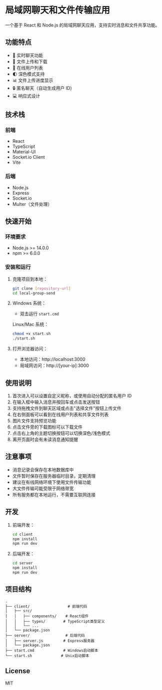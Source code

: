 # 局域网聊天和文件传输应用

一个基于 React 和 Node.js 的局域网聊天应用，支持实时消息和文件共享功能。

## 功能特点

- 📱 实时聊天功能
- 📁 文件上传和下载
- 👥 在线用户列表
- 🌓 深色模式支持
- 📊 文件上传进度显示
- 🔒 匿名聊天（自动生成用户 ID）
- 💻 响应式设计

## 技术栈

### 前端

- React
- TypeScript
- Material-UI
- Socket.io Client
- Vite

### 后端

- Node.js
- Express
- Socket.io
- Multer（文件处理）

## 快速开始

### 环境要求

- Node.js >= 14.0.0
- npm >= 6.0.0

### 安装和运行

1. 克隆项目到本地：

   ```bash
   git clone [repository-url]
   cd local-group-send
   ```

2. Windows 系统：

   - 双击运行 `start.cmd`

   Linux/Mac 系统：

   ```bash
   chmod +x start.sh
   ./start.sh
   ```

3. 打开浏览器访问：
   - 本地访问：http://localhost:3000
   - 局域网访问：http://[your-ip]:3000

## 使用说明

1. 首次进入可以设置自定义昵称，或使用自动分配的匿名用户 ID
2. 在输入框中输入消息并按回车或点击发送按钮
3. 支持拖拽文件到聊天区域或点击"选择文件"按钮上传文件
4. 在右侧面板可以看到在线用户列表和共享文件列表
5. 图片文件支持预览功能
6. 点击文件旁的下载图标可以下载文件
7. 点击右上角的主题切换按钮可以切换深色/浅色模式
8. 离开页面时会有未读消息通知提醒

## 注意事项

- 消息记录会保存在本地数据库中
- 文件暂时保存在服务器临时目录，定期清理
- 建议在有线网络环境下使用文件传输功能
- 大文件传输可能受限于网络带宽
- 所有服务都在本地运行，不需要互联网连接

## 开发

1. 前端开发：

   ```bash
   cd client
   npm install
   npm run dev
   ```

2. 后端开发：
   ```bash
   cd server
   npm install
   npm run dev
   ```

## 项目结构

```
.
├── client/                 # 前端代码
│   ├── src/
│   │   ├── components/    # React组件
│   │   ├── types/        # TypeScript类型定义
│   │   └── ...
│   └── package.json
├── server/                # 后端代码
│   ├── server.js         # Express服务器
│   └── package.json
├── start.cmd             # Windows启动脚本
└── start.sh             # Unix启动脚本
```

## License

MIT
